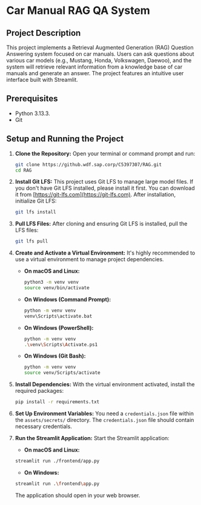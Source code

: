 # Car Manual RAG QA System

## Project Description

This project implements a Retrieval Augmented Generation (RAG) Question Answering system focused on car manuals. Users can ask questions about various car models (e.g., Mustang, Honda, Volkswagen, Daewoo), and the system will retrieve relevant information from a knowledge base of car manuals and generate an answer. The project features an intuitive user interface built with Streamlit.

## Prerequisites

*   Python 3.13.3.
*   Git

## Setup and Running the Project

1.  **Clone the Repository:**
    Open your terminal or command prompt and run:
    ```bash
    git clone https://github.wdf.sap.corp/C5397307/RAG.git
    cd RAG
    ```

2.  **Install Git LFS:**
    This project uses Git LFS to manage large model files. If you don't have Git LFS installed, please install it first. You can download it from [https://git-lfs.com](https://git-lfs.com).
    After installation, initialize Git LFS:
    ```bash
    git lfs install
    ```

3.  **Pull LFS Files:**
    After cloning and ensuring Git LFS is installed, pull the LFS files:
    ```bash
    git lfs pull
    ```

4.  **Create and Activate a Virtual Environment:**
    It's highly recommended to use a virtual environment to manage project dependencies.

    *   **On macOS and Linux:**
        ```bash
        python3 -m venv venv
        source venv/bin/activate
        ```
    *   **On Windows (Command Prompt):**
        ```bash
        python -m venv venv
        venv\Scripts\activate.bat
        ```
    *   **On Windows (PowerShell):**
        ```bash
        python -m venv venv
        .\venv\Scripts\Activate.ps1
        ```
    *   **On Windows (Git Bash):**
        ```bash
        python -m venv venv
        source venv/Scripts/activate
        ```

5.  **Install Dependencies:**
    With the virtual environment activated, install the required packages:
    ```bash
    pip install -r requirements.txt
    ```

6.  **Set Up Environment Variables:**
    You need a `credentials.json` file within the `assets/secrets/` directory.
    The `credentials.json` file should contain necessary credentials.

7.  **Run the Streamlit Application:**
    Start the Streamlit application:
    *   **On macOS and Linux:**
    ```bash
    streamlit run ./frontend/app.py
    ```
    *   **On Windows:**
    ```bash
    streamlit run .\frontend\app.py
    ```

    The application should open in your web browser.
